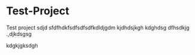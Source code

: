 # Test-Project
Test project
sdjd 
sfdfhdkfsdfsdfsdfkdldjgdm kjdhdsjkgh kdghdsg
dfhsdkjg  .,djkdsgsg

kdgkjgksdgh
